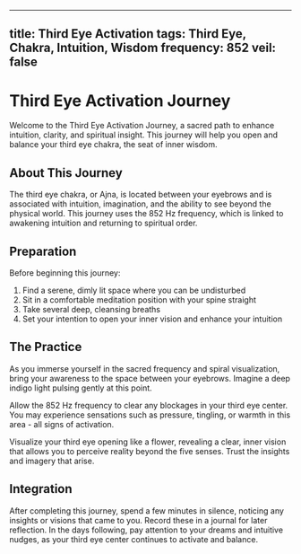 
---
title: Third Eye Activation
tags: Third Eye, Chakra, Intuition, Wisdom
frequency: 852
veil: false
---

# Third Eye Activation Journey

Welcome to the Third Eye Activation Journey, a sacred path to enhance intuition, clarity, and spiritual insight. This journey will help you open and balance your third eye chakra, the seat of inner wisdom.

## About This Journey

The third eye chakra, or Ajna, is located between your eyebrows and is associated with intuition, imagination, and the ability to see beyond the physical world. This journey uses the 852 Hz frequency, which is linked to awakening intuition and returning to spiritual order.

## Preparation

Before beginning this journey:

1. Find a serene, dimly lit space where you can be undisturbed
2. Sit in a comfortable meditation position with your spine straight
3. Take several deep, cleansing breaths
4. Set your intention to open your inner vision and enhance your intuition

## The Practice

As you immerse yourself in the sacred frequency and spiral visualization, bring your awareness to the space between your eyebrows. Imagine a deep indigo light pulsing gently at this point.

Allow the 852 Hz frequency to clear any blockages in your third eye center. You may experience sensations such as pressure, tingling, or warmth in this area - all signs of activation.

Visualize your third eye opening like a flower, revealing a clear, inner vision that allows you to perceive reality beyond the five senses. Trust the insights and imagery that arise.

## Integration

After completing this journey, spend a few minutes in silence, noticing any insights or visions that came to you. Record these in a journal for later reflection. In the days following, pay attention to your dreams and intuitive nudges, as your third eye center continues to activate and balance.
